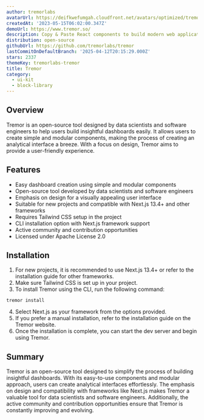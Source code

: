 ```yaml
---
author: tremorlabs
avatarUrl: https://deifkwefumgah.cloudfront.net/avatars/optimized/tremorlabs-tremor-avatar-128.webp
createdAt: '2023-05-15T06:02:00.347Z'
demoUrl: https://www.tremor.so/
description: Copy & Paste React components to build modern web applications.
distribution: open-source
githubUrl: https://github.com/tremorlabs/tremor
lastCommitOnDefaultBranch: '2025-04-12T20:15:29.000Z'
stars: 2337
themeKey: tremorlabs-tremor
title: Tremor
category:
  - ui-kit
  - block-library
---
```

## Overview

Tremor is an open-source tool designed by data scientists and software engineers to help users build insightful dashboards easily. It allows users to create simple and modular components, making the process of creating an analytical interface a breeze. With a focus on design, Tremor aims to provide a user-friendly experience.

## Features

- Easy dashboard creation using simple and modular components
- Open-source tool developed by data scientists and software engineers
- Emphasis on design for a visually appealing user interface
- Suitable for new projects and compatible with Next.js 13.4+ and other frameworks
- Requires Tailwind CSS setup in the project
- CLI installation option with Next.js framework support
- Active community and contribution opportunities
- Licensed under Apache License 2.0

## Installation

1. For new projects, it is recommended to use Next.js 13.4+ or refer to the installation guide for other frameworks.
2. Make sure Tailwind CSS is set up in your project.
3. To install Tremor using the CLI, run the following command:
```
tremor install
```
4. Select Next.js as your framework from the options provided.
5. If you prefer a manual installation, refer to the installation guide on the Tremor website.
6. Once the installation is complete, you can start the dev server and begin using Tremor.

## Summary

Tremor is an open-source tool designed to simplify the process of building insightful dashboards. With its easy-to-use components and modular approach, users can create analytical interfaces effortlessly. The emphasis on design and compatibility with frameworks like Next.js makes Tremor a valuable tool for data scientists and software engineers. Additionally, the active community and contribution opportunities ensure that Tremor is constantly improving and evolving.